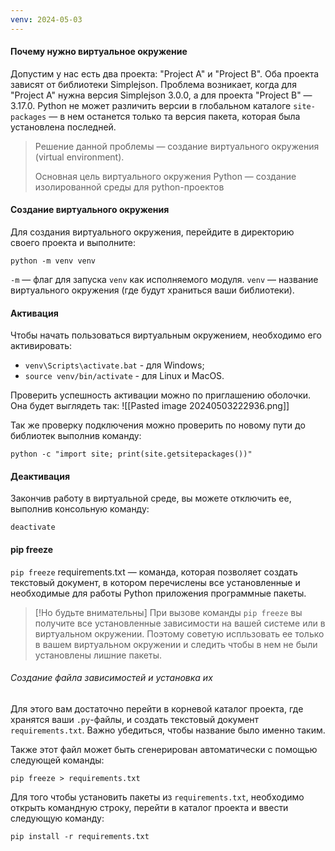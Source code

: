 ```yaml
---
venv: 2024-05-03
---
```

#### Почему нужно виртуальное окружение

Допустим у нас есть два проекта: "Project A" и "Project B". Оба проекта зависят от библиотеки Simplejson. Проблема возникает, когда для "Project A" нужна версия Simplejson 3.0.0, а для проекта "Project B" — 3.17.0. Python не может различить версии в глобальном каталоге `site-packages` — в нем останется только та версия пакета, которая была установлена последней.

> Решение данной проблемы — создание виртуального окружения (virtual environment).
> 
> Основная цель виртуального окружения Python — создание изолированной среды для python-проектов

#### Создание виртуального окружения

Для создания виртуального окружения, перейдите в директорию своего проекта и выполните:

```terminal
python -m venv venv
```

`-m` — флаг для запуска `venv` как исполняемого модуля. 
`venv` — название виртуального окружения (где будут храниться ваши библиотеки).

#### Активация
Чтобы начать пользоваться виртуальным окружением, необходимо его активировать:

- `venv\Scripts\activate.bat` - для Windows;
- `source venv/bin/activate` - для Linux и MacOS.

Проверить успешность активации можно по приглашению оболочки. Она будет выглядеть так:
![[Pasted image 20240503222936.png]]

Так же проверку подключения можно проверить по новому пути до библиотек выполнив команду:
```terminal
python -c "import site; print(site.getsitepackages())"
```
#### Деактивация
Закончив работу в виртуальной среде, вы можете отключить ее, выполнив консольную команду:

```terminal
deactivate
```

#### pip freeze
`pip freeze` requirements.txt — команда, которая позволяет создать текстовый документ, в котором перечислены все установленные и необходимые для работы Python приложения программные пакеты.

> [!Но будьте внимательны]
> При вызове команды `pip freeze` вы получите все установленные зависимости на вашей системе или в виртуальном окружении. Поэтому советую испльзовать ее только в вашем виртуальном окружении и следить чтобы в нем не были установлены лишние пакеты.

###### Создание файла зависимостей и установка их
Для этого вам достаточно перейти в корневой каталог проекта, где хранятся ваши `.py`-файлы, и создать текстовый документ `requirements.txt`. Важно убедиться, чтобы название было именно таким.

Также этот файл может быть сгенерирован автоматически с помощью следующей команды:

```terminal
pip freeze > requirements.txt
```

Для того чтобы установить пакеты из `requirements.txt`, необходимо открыть командную строку, перейти в каталог проекта и ввести следующую команду:

```terminal
pip install -r requirements.txt
```